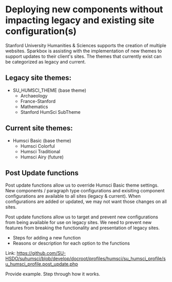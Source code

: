 # Deploying new components without impacting legacy and existing site configuration(s)

Stanford University Humanities & Sciences supports the creation of multiple websites. Sparkbox is assisting with the implementation of new themes to support updates to their client's sites. The themes that currently exist can be categorized as legacy and current.

## Legacy site themes:
* SU_HUMSCI_THEME (base theme)
  * Archaeology
  * France-Stanford
  * Mathematics
  * Stanford HumSci SubTheme

## Current site themes:
* Humsci Basic (base theme)
  * Humsci Colorful
  * Humsci Traditional
  * Humsci Airy (future)

## Post Update functions
Post update functions allow us to override Humsci Basic theme settings. New components / paragraph type configurations and exisiting component configurations are available to all sites (legacy & current). When configurations are added or updated, we may not want those changes on all sites.

Post update functions allow us to target and prevent new configurations from being available for use on legacy sites. We need to prevent new features from breaking the functionality and presentation of legacy sites.

- Steps for adding a new function
- Reasons or description for each option to the functions

Link: https://github.com/SU-HSDO/suhumsci/blob/develop/docroot/profiles/humsci/su_humsci_profile/su_humsci_profile.post_update.php

Provide example. Step through how it works.